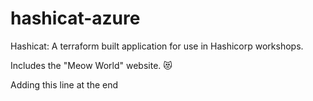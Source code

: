 # hashicat-azure
Hashicat: A terraform built application for use in Hashicorp workshops.

Includes the "Meow World" website. 😻

Adding this line at the end
